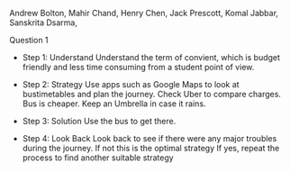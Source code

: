 Andrew Bolton,
Mahir Chand,
Henry Chen,
Jack Prescott,
Komal Jabbar,
Sanskrita Dsarma,

Question 1
- Step 1: Understand
Understand the term of convient, which is budget friendly and less time consuming from a student point of view.

- Step 2: Strategy
Use apps such as Google Maps to look at bustimetables and plan the journey.
Check Uber to compare charges. Bus is cheaper. Keep an Umbrella in case it rains.

- Step 3: Solution
Use the bus to get there.

- Step 4: Look Back
Look back to see if there were any major troubles during the journey. 
If not this is the optimal strategy
If yes, repeat the process to find another suitable strategy
